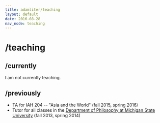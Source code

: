 ```yaml
---
title: adamliter/teaching
layout: default
date: 2016-08-28
nav_node: teaching
---
```


# /teaching

## /currently

I am not currently teaching.

## /previously

- TA for IAH 204 -- "Asia and the World" (fall 2015, spring 2016)
- Tutor for all classes in the [Department of Philosophy at Michigan State University][msu-philosophy] (fall 2013, spring 2014)

[office]: http://maps.msu.edu/interactive/index.php?location=wh
[msu-philosophy]: http://philosophy.msu.edu/

